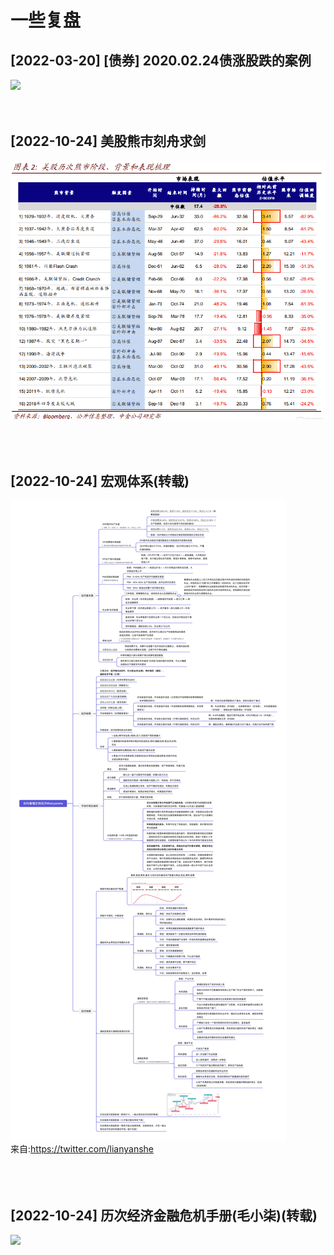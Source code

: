 # 一些复盘
## [2022-03-20] [债券] 2020.02.24债涨股跌的案例
![](/data/review/2022-03-20-1.png)
<br><br><br>

## [2022-10-24] 美股熊市刻舟求剑
![](/data/review/2022-10-19-3.png)<br>
<br><br><br>

## [2022-10-24] 宏观体系(转载)
![](/data/review/2022-10-19-2.png)<br>
来自:https://twitter.com/lianyanshe<br>
<br><br><br>

## [2022-10-24] 历次经济金融危机手册(毛小柒)(转载)
![](/data/review/2022-10-19-1.png)<br>
<br><br><br>